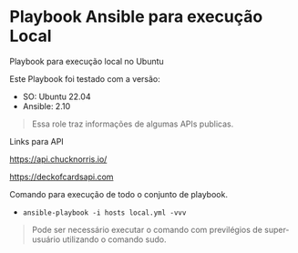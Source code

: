 # Playbook Ansible para execução Local
Playbook para execução local no Ubuntu

Este Playbook foi testado com a versão:
- SO: Ubuntu 22.04
- Ansible: 2.10

> Essa role traz informações de algumas APIs publicas.

Links para API

https://api.chucknorris.io/

https://deckofcardsapi.com


Comando para execução de todo o conjunto de playbook.

- `ansible-playbook -i hosts local.yml -vvv`
> Pode ser necessário executar o comando com previlégios de super-usuário utilizando o comando sudo.
